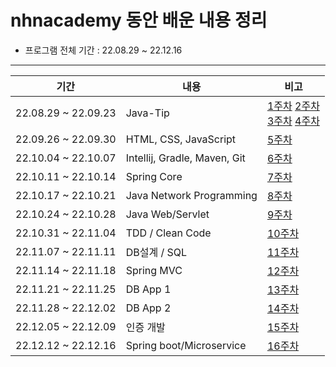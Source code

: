 # nhnacademy 동안 배운 내용 정리

- 프로그램 전체 기간 : 22.08.29 ~ 22.12.16

---
|**기간**| **내용**| **비고** |
|---|---|---|
|22.08.29 ~ 22.09.23 | Java-Tip | [1주차](https://github.com/unhas01/nhnacademy/tree/master/Week1) [2주차](https://github.com/unhas01/nhnacademy/tree/master/Week2) <br/> [3주차](https://github.com/unhas01/nhnacademy/tree/master/Week3) [4주차](https://github.com/unhas01/nhnacademy/tree/master/Week4) |
|22.09.26 ~ 22.09.30| HTML, CSS, JavaScript | [5주차](https://github.com/unhas01/nhnacademy/tree/master/Week5) |
|22.10.04 ~ 22.10.07| Intellij, Gradle, Maven, Git | [6주차](https://github.com/unhas01/nhnacademy/tree/master/Week6) |
|22.10.11 ~ 22.10.14| Spring Core | [7주차](https://github.com/unhas01/nhnacademy/tree/master/Week7) |
|22.10.17 ~ 22.10.21 | Java Network Programming| [8주차](https://github.com/unhas01/nhnacademy/tree/master/Week8) |
|22.10.24 ~ 22.10.28 | Java Web/Servlet | [9주차](https://github.com/unhas01/nhnacademy/tree/master/Week9) |
|22.10.31 ~ 22.11.04 | TDD / Clean Code| [10주차](https://github.com/unhas01/nhnacademy/tree/master/Week10) |
|22.11.07 ~ 22.11.11 | DB설계 / SQL | [11주차](https://github.com/unhas01/nhnacademy/tree/master/Week11) |
|22.11.14 ~ 22.11.18| Spring MVC | [12주차](https://github.com/unhas01/nhnacademy/tree/master/Week12) |
|22.11.21 ~ 22.11.25| DB App 1 | [13주차](https://github.com/unhas01/nhnacademy/tree/master/Week13) |
|22.11.28 ~ 22.12.02| DB App 2 | [14주차](https://github.com/unhas01/nhnacademy/tree/master/Week14) |
|22.12.05 ~ 22.12.09| 인증 개발 | [15주차](https://github.com/unhas01/nhnacademy/tree/master/Week15) |
|22.12.12 ~ 22.12.16| Spring boot/Microservice | [16주차](https://github.com/unhas01/nhnacademy/tree/master/Week16) |